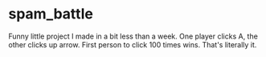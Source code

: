 # spam_battle
Funny little project I made in a bit less than a week.
One player clicks A, the other clicks up arrow. First person to click 100 times wins.
That's literally it.

